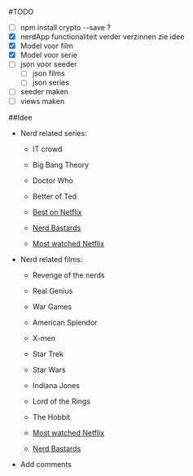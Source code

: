 #TODO

- [ ] npm install crypto --save   ?
- [X] nerdApp functionaliteit verder verzinnen zie idee
- [X] Model voor film
- [X] Model voor serie
- [ ] json voor seeder
    - [ ] json films
    - [ ] json series 
- [ ] seeder maken
- [ ] views maken

##Idee

 - Nerd related series:
    - IT crowd
    - Big Bang Theory
    - Doctor Who
    - Better of Ted

    - [Best on Netflix](http://2ndchancecinema.net/40-of-the-best-shows-for-nerds-on-netflix/)
    - [Nerd Bastards](http://nerdbastards.com/2013/12/28/top-10-nerdy-tv-shows-of-2013/)
    - [Most watched Netflix](http://www.pcmag.com/article2/0,2817,2454903,00.asp)

- Nerd related films:
    - Revenge of the nerds
    - Real Genius
    - War Games
    - American Splendor
    - X-men
    - Star Trek
    - Star Wars
    - Indiana  Jones
    - Lord of the Rings
    - The Hobbit

    - [Most watched Netflix](http://www.pcmag.com/article2/0,2817,2453839,00.asp)
    - [Nerd Bastards](http://nerdbastards.com/2013/01/09/25-nerdy-movies-to-watch-for-in-2013/)

- Add comments